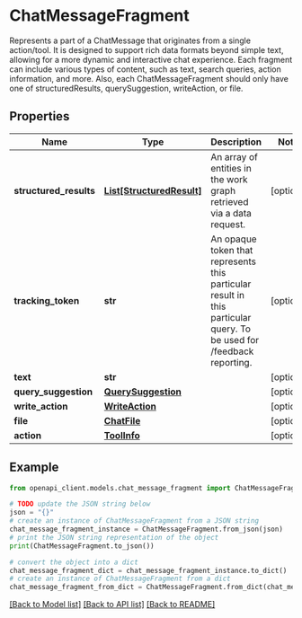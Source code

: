 # ChatMessageFragment

Represents a part of a ChatMessage that originates from a single action/tool. It is designed to support rich data formats beyond simple text, allowing for a more dynamic and interactive chat experience. Each fragment can include various types of content, such as text, search queries, action information, and more. Also, each ChatMessageFragment should only have one of structuredResults, querySuggestion, writeAction, or file.

## Properties

Name | Type | Description | Notes
------------ | ------------- | ------------- | -------------
**structured_results** | [**List[StructuredResult]**](StructuredResult.md) | An array of entities in the work graph retrieved via a data request. | [optional] 
**tracking_token** | **str** | An opaque token that represents this particular result in this particular query. To be used for /feedback reporting. | [optional] 
**text** | **str** |  | [optional] 
**query_suggestion** | [**QuerySuggestion**](QuerySuggestion.md) |  | [optional] 
**write_action** | [**WriteAction**](WriteAction.md) |  | [optional] 
**file** | [**ChatFile**](ChatFile.md) |  | [optional] 
**action** | [**ToolInfo**](ToolInfo.md) |  | [optional] 

## Example

```python
from openapi_client.models.chat_message_fragment import ChatMessageFragment

# TODO update the JSON string below
json = "{}"
# create an instance of ChatMessageFragment from a JSON string
chat_message_fragment_instance = ChatMessageFragment.from_json(json)
# print the JSON string representation of the object
print(ChatMessageFragment.to_json())

# convert the object into a dict
chat_message_fragment_dict = chat_message_fragment_instance.to_dict()
# create an instance of ChatMessageFragment from a dict
chat_message_fragment_from_dict = ChatMessageFragment.from_dict(chat_message_fragment_dict)
```
[[Back to Model list]](../README.md#documentation-for-models) [[Back to API list]](../README.md#documentation-for-api-endpoints) [[Back to README]](../README.md)



